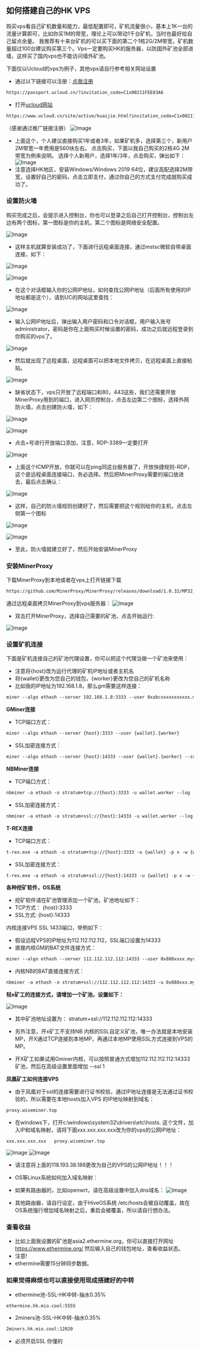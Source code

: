 ## 如何搭建自己的HK VPS

购买vps看自己矿机数量和能力，最低配置即可，矿机流量很小，基本上1K一台的流量计算即可，比如你买1M的带宽，理论上可以带动1千台矿机，当时也最好给自己留点余量。
我推荐有十来台矿机的可以买下面的第二个1核2G/2M带宽，矿机数量超过100台建议购买第三个。Vps一定要购买HK的服务器，以防国外矿池全部进墙，这样买了国内vps也不能访问墙外矿池。

下面仅以Ucloud的vps为例子，其他vps请自行参考相关网站设置
- 通过以下链接可以注册：[点我注册](https://passport.ucloud.cn/?invitation_code=C1x00211FEE83A6)
```markdown
https://passport.ucloud.cn/?invitation_code=C1x00211FEE83A6
```
- 打开[ucloud网站](https://www.ucloud.cn/site/active/kuaijie.html?invitation_code=C1x00211FEE83A6E#xianggang)
```markdown
https://www.ucloud.cn/site/active/kuaijie.html?invitation_code=C1x00211FEE83A6E#xianggang
```
（感谢通过推广链接注册）
![Image](http://s-gz-416-dmgf-dl.oss.dogecdn.com/Ucloud/image001.png)

- 上面这个，个人建议直接购买1年或者3年，如果矿机多，选择第三个，新用户2M带宽一年费用是560块左右。
点击购买，下面以我自己购买的2核4G 2M带宽为例来说明。
选择个人新用户，选择1年/3年，点击购买，弹出如下：
![Image](http://s-gz-416-dmgf-dl.oss.dogecdn.com/Ucloud/image002.png)
- 注意选择HK地区，安装Windows/Windows 2019 64位，建议高配选择2M带宽，设置好自己的密码，点击立即支付，通过你自己的方式支付完成就购买成功了。

### 设置防火墙
购买完成之后，会提示进入控制台，你也可以登录之后自己打开控制台，控制台左边有两个图标，第一图标是你的主机，第二个图标是网络安全配置。

![Image](http://s-gz-416-dmgf-dl.oss.dogecdn.com/Ucloud/image003.png)
- 这样主机就算安装成功了，下面进行远程桌面连接，通过mstsc微软自带桌面连接，如下：

![Image](http://s-gz-416-dmgf-dl.oss.dogecdn.com/Ucloud/image004.png)

![Image](http://s-gz-416-dmgf-dl.oss.dogecdn.com/Ucloud/image005.png)

- 在这个对话框输入你的公网IP地址，如何查找公网IP地址（后面所有使用的IP地址都是这个），请到UC的网站这里查找：

![Image](http://s-gz-416-dmgf-dl.oss.dogecdn.com/Ucloud/image006.png)

- 输入公网IP地址后，弹出输入用户密码和口令对话框，用户输入账号administrator，密码是你在上面购买时候设置的密码，成功之后就远程登录到你购买的vps了。

![Image](http://s-gz-416-dmgf-dl.oss.dogecdn.com/Ucloud/image007.png)

- 然后就出现了远程桌面，远程桌面可以把本地文件拷贝，在远程桌面上直接粘贴。

![Image](http://s-gz-416-dmgf-dl.oss.dogecdn.com/Ucloud/image008.png)

- 缺省状态下，vps只开放了远程端口和80，443这些，我们还需要开放MinerProxy用到的端口，进入网页控制台，点击左边第二个图标，选择外网防火墙，点击创建防火墙，如下：

![Image](http://s-gz-416-dmgf-dl.oss.dogecdn.com/Ucloud/image009.png)

![Image](http://s-gz-416-dmgf-dl.oss.dogecdn.com/Ucloud/image010.png)

- 点击+号进行开放端口添加，注意，RDP-3389一定要打开

![Image](http://s-gz-416-dmgf-dl.oss.dogecdn.com/Ucloud/image011.png)

- 上面这个ICMP开放，你就可以在ping同这台服务器了，开放快捷规则-RDP，这个是远程桌面连接端口，务必选择。然后把MinerProxy需要的端口放进去，最后点击确认：

![Image](http://s-gz-416-dmgf-dl.oss.dogecdn.com/Ucloud/image012.png)

- 这样，自己的防火墙规则创建好了，然后需要把这个规则给你的主机，点击左侧第一个图标

![Image](http://s-gz-416-dmgf-dl.oss.dogecdn.com/Ucloud/image013.png)

![Image](http://s-gz-416-dmgf-dl.oss.dogecdn.com/Ucloud/image014.png)

- 至此，防火墙就建立好了，然后开始安装MinerProxy

### 安装MinerProxy
下载MinerProxy到本地或者在vps上打开链接下载
```markdown
https://github.com/MinerProxy/MinerProxy/releases/download/1.0.32/MP32_2021_12_06.zip
```
通过远程桌面拷贝MinerProxy到vps服务器：
![Image](http://s-gz-416-dmgf-dl.oss.dogecdn.com/Ucloud/image015.png)

- 双击打开MinerProxy，选择自己需要的矿池，点击开始运行:

![Image](http://s-gz-416-dmgf-dl.oss.dogecdn.com/Ucloud/image016.png)

### 设置矿机连接
下面是矿机连接自己的矿池代理设置，你可以把这个代理当做一个矿池来使用：
- 注意将{host}改为运行代理的矿机IP地址或者主机名
- 将{wallet}更改为您自己的钱包，{worker}更改为您自己的矿机名称
- 比如我的IP地址为192.168.1.8，那么gm需要这样连接：
```markdown
miner --algo ethash --server 192.168.1.8:3333 --user 0xabcxxxxxxxxxxx.myworker
```
**GMiner连接**
- TCP端口方式：
```markdown
miner --algo ethash --server {host}:3333 --user {wallet}.{worker}
```
- SSL加密连接方式：
```markdown
miner --algo ethash --server {host}:14333 --user {wallet}.{worker} --ssl 1
```

**NBMiner连接**
- TCP端口方式：
```markdown
nbminer -a ethash -o stratum+tcp://{host}:3333 -u wallet.worker --log
```
- SSL加密连接方式：
```markdown
nbminer -a ethash -o stratum+ssl://{host}:14333 -u wallet.worker --log
```

**T-REX连接**
- TCP端口方式：
```markdown
t-rex.exe -a ethash -o stratum+tcp://{host}:3333 -u {wallet} -p x -w {worker}
```
- SSL加密连接方式：
```markdown
t-rex.exe -a ethash -o stratum+ssl://{host}:14333 -u {wallet} -p x -w {worker} --no-strict-ssl
```

**各种挖矿软件，OS系统**
- 挖矿软件请在矿池管理添加一个矿池，矿池地址如下：
- TCP方式： {host}:3333
- SSL方式:  {host}:14333

内核连接VPS SSL 1433端口，举例如下：
- 假设远程VPS的IP地址为112.112.112.112，SSL端口设置为14333
- 直接内核GM的BAT文件连接方式：
```markdown
miner --algo ethash --server 112.112.112.112:14333 --user 0x888xxxx.myrig --ssl 1
```
- 内核NB的BAT直接连接方式：
```markdown
nbminer -a ethash -o stratum+ssl://112.112.112.112:14333 -u 0x888xxx.myrig --log
```

**轻x矿工的连接方式，请增加一个矿池，设置如下：**

![Image](http://s-gz-416-dmgf-dl.oss.dogecdn.com/Ucloud/image017.png)

- 其中矿池地址设置为： stratum+ssl://112.112.112.112:14333

- 另外注意，开x矿工不支持NB 内核的SSL自定义矿池，唯一办法就是本地安装MP，开X通过TCP连接到本地MP，再通过本地MP使用SSL方式连接到VPS的MP。
- 开X矿工如果试用Gminer内核，可以按照普通方式增加112.112.112.112:14333矿池，然后在高级设置里面增加 --ssl 1

**凤凰矿工如何连接VPS**
- 由于凤凰对于ssl的连接需要进行证书校验，通过IP地址连接是无法通过证书校验的，所以需要在本地hosts加入VPS 的IP地址映射到域名：
```markdown
proxy.wiseminer.top
```
- 在windows下，打开c:\windows\system32\drivers\etc\hosts. 这个文件，加入IP和域名映射，请将下面xxx.xxx.xxx.xxx改为你的vps的公网IP地址：
```markdown
xxx.xxx.xxx.xxx   proxy.wiseminer.top
```
![Image](http://s-gz-416-dmgf-dl.oss.dogecdn.com/Ucloud/image018.png)
![Image](http://s-gz-416-dmgf-dl.oss.dogecdn.com/Ucloud/image019.png)
- 请注意将上面的118.193.38.188更改为自己的VPS的公网IP地址！！！

- OS等Linux系统如何加入域名映射：
- 如果有路由器的，比如openwrt，请在高级设置中加入dns域名：
![Image](http://s-gz-416-dmgf-dl.oss.dogecdn.com/Ucloud/image020.png)

- 其他路由器，请自行设定，由于HiveOS系统 /etc/hosts会被自动覆盖，故在OS系统强行增加域名映射之后，重启会被覆盖，所以请自行想办法。

### 查看收益
- 比如上面我设置的矿池是asia2.ethermine.org，你可以直接打开网址
https://www.ethermine.org/
然后输入自己的钱包地址，查看收益状态。
- 注意!
- ethermine需要15分钟同步数据。


### 如果觉得麻烦也可以直接使用现成搭建好的中转
- ethermine池-SSL-HK中转-抽水0.35%
```markdown
ethermine.hk.mio.cool:5555
```
- 2miners池-SSL-HK中转-抽水0.35%
```markdown
2miners.hk.mio.cool:12020
```
- 必须开启SSL 你懂的

